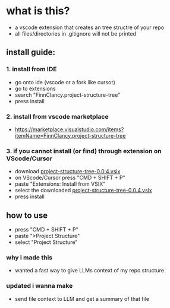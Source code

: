 # what is this? <br>
- a vscode extension that creates an tree structre of your repo <br>
- all files/directories in .gitignore will not be printed 

## install guide: <br>

### 1. install from IDE <br>
- go onto ide (vscode or a fork like cursor) <br>
- go to extensions <br>
- search "FinnClancy.project-structure-tree" <br>
- press install <br>

### 2. install from vscode marketplace <br>
- https://marketplace.visualstudio.com/items?itemName=FinnClancy.project-structure-tree <br> 

### 3. if you cannot install (or find) through extension on VScode/Cursor <br>
- download [project-structure-tree-0.0.4.vsix](/project-structure-tree-0.0.4.vsix) <br>
- on VScode/Cursor press "CMD + SHIFT + P" <br>
- paste "Extensions: Install from VSIX" <br>
- select the downloaded [project-structure-tree-0.0.4.vsix](/project-structure-tree-0.0.4.vsix) <br>
- press install <br>

## how to use <br>
- press "CMD + SHIFT + P"
- paste ">Project Structure"
- select "Project Structure"

### why i made this
- wanted a fast way to give LLMs context of my repo structure

### updated i wanna make
- send file context to LLM and get a summary of that file

